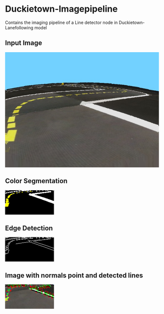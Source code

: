 # Duckietown-Imagepipeline
Contains the imaging pipeline of a Line detector node in Duckietown-Lanefollowing model  
## Input Image
![Input Image](Images/image4.png)
## Color Segmentation
![](Images/colorSegment.png)
## Edge Detection
![](Images/edge.png)
## Image with normals point and detected lines
![](Images/image_with_lines.png)

